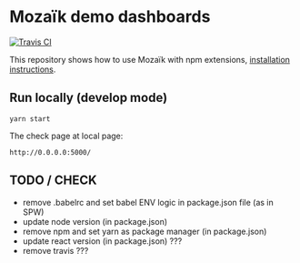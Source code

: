 # Mozaïk demo dashboards

[![Travis CI][travis-image]][travis-url]

This repository shows how to use Mozaïk with npm extensions, [installation instructions](http://mozaik.rocks/v1/use/).

[travis-image]: https://img.shields.io/travis/plouc/mozaik-demo.svg?style=flat-square
[travis-url]: https://travis-ci.org/plouc/mozaik-demo

## Run locally (develop mode)
```
yarn start
```

The check page at local page:
```
http://0.0.0.0:5000/
```

## TODO / CHECK
- remove .babelrc and set babel ENV logic in package.json file (as in SPW)
- update node version (in package.json)
- remove npm and set yarn as package manager (in package.json)
- update react version (in package.json) ???
- remove travis ???
